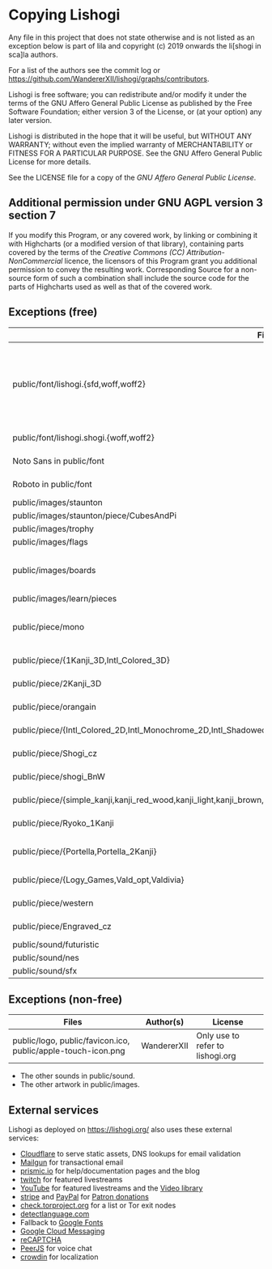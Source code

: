 # Copying Lishogi

Any file in this project that does not state otherwise and is not listed as an
exception below is part of lila and copyright (c) 2019 onwards the li[shogi in sca]la authors.

For a list of the authors see the commit log or
https://github.com/WandererXII/lishogi/graphs/contributors.

Lishogi is free software; you can redistribute and/or modify it under the terms
of the GNU Affero General Public License as published by the Free Software
Foundation; either version 3 of the License, or (at your option) any later
version.

Lishogi is distributed in the hope that it will be useful, but WITHOUT ANY
WARRANTY; without even the implied warranty of MERCHANTABILITY or FITNESS FOR
A PARTICULAR PURPOSE. See the GNU Affero General Public License for more
details.

See the LICENSE file for a copy of the _GNU Affero General Public License_.

## Additional permission under GNU AGPL version 3 section 7

If you modify this Program, or any covered work, by linking or combining it
with Highcharts (or a modified version of that library), containing parts
covered by the terms of the _Creative Commons (CC) Attribution-NonCommercial_
licence, the licensors of this Program grant you additional permission to
convey the resulting work. Corresponding Source for a non-source form of such a
combination shall include the source code for the parts of Highcharts used as
well as that of the covered work.

## Exceptions (free)

| Files                                                                                                                           | Author(s)                                                                                                                                                                                                                                                                                                                                      | License                                                                                                                                                                                                   |
| ------------------------------------------------------------------------------------------------------------------------------- | ---------------------------------------------------------------------------------------------------------------------------------------------------------------------------------------------------------------------------------------------------------------------------------------------------------------------------------------------- | --------------------------------------------------------------------------------------------------------------------------------------------------------------------------------------------------------- |
| public/font/lishogi.{sfd,woff,woff2}                                                                                            | [Dave Gandy](http://fontawesome.io/), [GitHub](https://github.com/primer/octicons), [Webalys](http://www.webalys.com/), [Zurb](http://zurb.com/playground/foundation-icon-fonts-3), [Daniel Bruce](http://www.entypo.com/), [Shapemade](http://steadysets.com/), [Sergey Shmidt](http://designmodo.com/linecons-free/) and the Lishogi authors | [OFL](http://scripts.sil.org/cms/scripts/page.php?site_id=nrsi&id=OFL), [MIT](https://github.com/primer/octicons/blob/master/LICENSE), [CC BY 3.0](https://creativecommons.org/licenses/by/3.0/), AGPLv3+ |
| public/font/lishogi.shogi.{woff,woff2}                                                                                          | the [pgn4web](http://pgn4web.casaschi.net/home.html) authors                                                                                                                                                                                                                                                                                   | [GPLv2+](https://www.gnu.org/licenses/gpl-2.0.txt)                                                                                                                                                        |
| Noto Sans in public/font                                                                                                        | [Google](https://fonts.google.com/specimen/Noto+Sans)                                                                                                                                                                                                                                                                                          | [Apache 2.0](https://www.apache.org/licenses/LICENSE-2.0)                                                                                                                                                 |
| Roboto in public/font                                                                                                           | [Christian Robertson](https://fonts.google.com/specimen/Roboto)                                                                                                                                                                                                                                                                                | [Apache 2.0](https://www.apache.org/licenses/LICENSE-2.0)                                                                                                                                                 |
| public/images/staunton                                                                                                          | [James Clarke](https://github.com/clarkerubber/Staunton-Pieces)                                                                                                                                                                                                                                                                                | [MIT](https://github.com/clarkerubber/Staunton-Pieces/blob/master/LICENSE)                                                                                                                                |
| public/images/staunton/piece/CubesAndPi                                                                                         | CubesAndPi                                                                                                                                                                                                                                                                                                                                     | AGPLv3+                                                                                                                                                                                                   |
| public/images/trophy                                                                                                            | [James Clarke](https://github.com/clarkerubber/Staunton-Pieces/tree/master/Trophies)                                                                                                                                                                                                                                                           | [MIT](https://github.com/clarkerubber/Staunton-Pieces/blob/master/LICENSE)                                                                                                                                |
| public/images/flags                                                                                                             | [Go Squared Ltd.](https://www.gosquared.com/resources/flag-icons/)                                                                                                                                                                                                                                                                             | [MIT](https://github.com/gosquared/flags/blob/master/LICENSE.txt)                                                                                                                                         |
| public/images/boards                                                                                                            | the lishogi authors, [nexxogen](https://github.com/nexxogen) and [CouchTomato](https://github.com/CouchTomato87)                                                                                                                                                                                                                               | AGPLv3+                                                                                                                                                                                                   |
| public/images/learn/pieces                                                                                                      | WandererXII                                                                                                                                                                                                                                                                                                                                    | [GPLv2+](https://www.gnu.org/licenses/gpl-2.0.txt)                                                                                                                                                        |
| public/piece/mono                                                                                                               | Thibault Duplessis and [Colin M.L. Burnett](https://en.wikipedia.org/wiki/User:Cburnett)                                                                                                                                                                                                                                                       | [GPLv2+](https://www.gnu.org/licenses/gpl-2.0.txt)                                                                                                                                                        |
| public/piece/{1Kanji_3D,Intl_Colored_3D}                                                                                        | [Little-Mage](https://github.com/Little-Mage) and [CouchTomato87](https://github.com/CouchTomato87)                                                                                                                                                                                                                                            | [CC BY 4.0](https://creativecommons.org/licenses/by/4.0/)                                                                                                                                                 |
| public/piece/2Kanji_3D                                                                                                          | [Little-Mage](https://github.com/Little-Mage) and [orangain](https://github.com/orangain)                                                                                                                                                                                                                                                      | [CC BY-SA 3.0](https://creativecommons.org/licenses/by-sa/3.0/deed.en)                                                                                                                                    |
| public/piece/orangain                                                                                                           | [orangain](https://github.com/orangain)                                                                                                                                                                                                                                                                                                        | [CC BY-SA 3.0](https://creativecommons.org/licenses/by-sa/3.0/deed.en)                                                                                                                                    |
| public/piece/{Intl_Colored_2D,Intl_Monochrome_2D,Intl_Shadowed,Intl_Wooden_3D,international,Kanji_Guide_Shadowed,Intl_Portella} | [CouchTomato87](https://github.com/CouchTomato87)                                                                                                                                                                                                                                                                                              | [CC BY 4.0](https://github.com/CouchTomato87/InternationalizedPieces/blob/master/LICENCE.txt)                                                                                                             |
| public/piece/Shogi_cz                                                                                                           | [shogi.cz](https://www.shogi.cz/)                                                                                                                                                                                                                                                                                                              | [CC BY-SA 4.0](https://creativecommons.org/licenses/by-sa/4.0/)                                                                                                                                           |
| public/piece/shogi_BnW                                                                                                          | [visualdenniss](https://github.com/visualdenniss)                                                                                                                                                                                                                                                                                              | [CC BY-SA 4.0](https://creativecommons.org/licenses/by-sa/4.0/)                                                                                                                                           |
| public/piece/{simple_kanji,kanji_red_wood,kanji_light,kanji_brown,doubutsu}                                                     | [Ka-hu](https://github.com/Ka-hu)                                                                                                                                                                                                                                                                                                              | [CC BY 4.0](https://creativecommons.org/licenses/by/4.0/)                                                                                                                                                 |
| public/piece/Ryoko_1Kanji                                                                                                       | [nexxogen](https://github.com/nexxogen)                                                                                                                                                                                                                                                                                                        | [CC BY-SA 4.0](https://creativecommons.org/licenses/by-sa/4.0/)                                                                                                                                           |
| public/piece/{Portella,Portella_2Kanji}                                                                                         | Portella                                                                                                                                                                                                                                                                                                                                       | [CC BY-NC-SA 4.0](https://creativecommons.org/licenses/by-nc-sa/4.0/)                                                                                                                                     |
| public/piece/{Logy_Games,Vald_opt,Valdivia}                                                                                     | [Kleffa](https://github.com/kleffa)                                                                                                                                                                                                                                                                                                            | [CC BY-SA 4.0](https://creativecommons.org/licenses/by-sa/4.0/)                                                                                                                                           |
| public/piece/western                                                                                                            | [peanatsu](https://github.com/peanatsu)                                                                                                                                                                                                                                                                                                        | [CC BY-SA 3.0](https://creativecommons.org/licenses/by-sa/3.0/)                                                                                                                                           |
| public/piece/Engraved_cz                                                                                                        | [ddeo604](https://github.com/ddeo604)                                                                                                                                                                                                                                                                                                          | [CC BY-SA 4.0](https://creativecommons.org/licenses/by-sa/4.0/)                                                                                                                                           |
| public/sound/futuristic                                                                                                         | [Enigmahack](https://github.com/Enigmahack)                                                                                                                                                                                                                                                                                                    | AGPLv3+                                                                                                                                                                                                   |
| public/sound/nes                                                                                                                | [Enigmahack](https://github.com/Enigmahack)                                                                                                                                                                                                                                                                                                    | AGPLv3+                                                                                                                                                                                                   |
| public/sound/sfx                                                                                                                | [Enigmahack](https://github.com/Enigmahack)                                                                                                                                                                                                                                                                                                    | AGPLv3+                                                                                                                                                                                                   |

## Exceptions (non-free)

| Files                                                        | Author(s)   | License                          |
| ------------------------------------------------------------ | ----------- | -------------------------------- |
| public/logo, public/favicon.ico, public/apple-touch-icon.png | WandererXII | Only use to refer to lishogi.org |

- The other sounds in public/sound.
- The other artwork in public/images.

## External services

Lishogi as deployed on https://lishogi.org/ also uses these external services:

- [Cloudflare](https://www.cloudflare.com/) to serve static assets, DNS lookups for email validation
- [Mailgun](https://www.mailgun.com/) for transactional email
- [prismic.io](https://prismic.io/) for help/documentation pages and the blog
- [twitch](https://www.twitch.tv/) for featured livestreams
- [YouTube](https://www.youtube.com) for featured livestreams and the [Video library](https://lishogi.org/video)
- [stripe](https://stripe.com/) and [PayPal](https://www.paypal.com) for [Patron donations](https://lishogi.org/patron)
- [check.torproject.org](https://check.torproject.org/exit-addresses) for a list or Tor exit nodes
- [detectlanguage.com](https://detectlanguage.com/)
- Fallback to [Google Fonts](https://fonts.google.com/)
- [Google Cloud Messaging](https://developers.google.com/cloud-messaging/)
- [reCAPTCHA](https://www.google.com/recaptcha/)
- [PeerJS](https://peerjs.com/) for voice chat
- [crowdin](https://crowdin.com/project/lishogi) for localization
